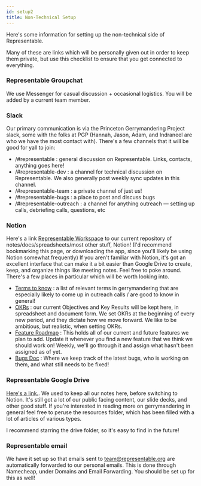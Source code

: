 ```yaml
---
id: setup2
title: Non-Technical Setup
---
```


Here's some information for setting up the non-technical side of Representable.

Many of these are links which will be personally given out in order to keep them private, but use this checklist to ensure that you get connected to everything.

### Representable Groupchat
We use Messenger for casual discussion + occasional logistics. You will be added by a current team member.

### Slack
Our primary communication is via the Princeton Gerrymandering Project slack, some with the folks at PGP (Hannah, Jason, Adam, and Indraneel are who we have the most contact with). There's a few channels that it will be good for yall to join:

 - /#representable : general discussion on Representable. Links, contacts, anything goes here!
 - /#representable-dev : a channel for technical discussion on Representable. We also generally post weekly sync updates in this channel.
 - /#representable-team : a private channel of just us!
 - /#representable-bugs : a place to post and discuss bugs
 - /#representable-outreach : a channel for anything outreach — setting up calls, debriefing calls, questions, etc

### Notion
 Here's a link [Representable Workspace](https://www.notion.so/Representable-Workspace-b8845183ecfc4c93a9c7f626a744e12e) to our current repository of notes/docs/spreadsheets/most other stuff, Notion! (I'd recommend bookmarking this page, or downloading the app, since you'll likely be using Notion somewhat frequently) If you aren't familiar with Notion, it's got an excellent interface that can make it a bit easier than Google Drive to create, keep, and organize things like meeting notes. Feel free to poke around. There's a few places in particular which will be worth looking into.

 - [Terms to know](https://www.notion.so/Terms-to-know-22fb71a10c2d4c0ea359d65c3142cd61) : a list of relevant terms in gerrymandering that are especially likely to come up in outreach calls / are good to know in general!
 - [OKRs](https://www.notion.so/e62a539578df4ed79583b4f4c6cd9c48?v=f775ba651f254fb8bd34831f41bc4371) : our current Objectives and Key Results will be kept here, in spreadsheet and document form. We set OKRs at the beginning of every new period, and they dictate how we move forward. We like to be ambitious, but realistic, when setting OKRs.
 - [Feature Roadmap](https://www.notion.so/64d5edfe8d3b4ab0a30d625ca51dfaf1?v=77d478a06f0449b5a7544be86308a04b) : This holds all of our current and future features we plan to add. Update it whenever you find a new feature that we think we should work on! Weekly, we'll go through it and assign what hasn't been assigned as of yet.
 - [Bugs Doc](https://www.notion.so/54f21289a8624d6fbbbfc046e0f469c2?v=98b1ebb3a68e47dc93083753da9d6391) : Where we keep track of the latest bugs, who is working on them, and what still needs to be fixed!

### Representable Google Drive
[Here's a link.](https://drive.google.com/drive/folders/1guPgFXTg8yu2sVqDu_tFCPd8Lt3HKuG5). We used to keep all our notes here, before switching to Notion. It's still got a lot of our public facing content, our slide decks, and other good stuff. If you're interested in reading more on gerrymandering in general feel free to peruse the resources folder, which has been filled with a lot of articles of various types.

I recommend starring the drive folder, so it's easy to find in the future!

### Representable email
We have it set up so that emails sent to team@representable.org are automatically forwarded to our personal emails. This is done through Namecheap, under Domains and Email Forwarding. You should be set up for this as well!
